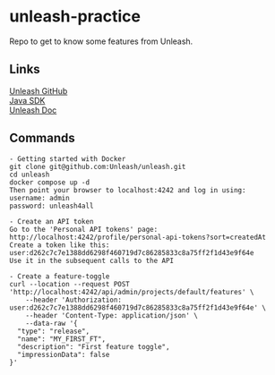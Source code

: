 # unleash-practice
Repo to get to know some features from Unleash.

## Links
[Unleash GitHub](https://github.com/Unleash/unleash)  
[Java SDK](https://docs.getunleash.io/reference/sdks/java)    
[Unleash Doc](https://docs.getunleash.io/)  

## Commands
```
- Getting started with Docker
git clone git@github.com:Unleash/unleash.git
cd unleash
docker compose up -d
Then point your browser to localhost:4242 and log in using:
username: admin
password: unleash4all

- Create an API token
Go to the 'Personal API tokens' page:
http://localhost:4242/profile/personal-api-tokens?sort=createdAt
Create a token like this:
user:d262c7c7e1388dd6298f460719d7c86285833c8a75ff2f1d43e9f64e
Use it in the subsequent calls to the API

- Create a feature-toggle
curl --location --request POST 'http://localhost:4242/api/admin/projects/default/features' \
    --header 'Authorization: user:d262c7c7e1388dd6298f460719d7c86285833c8a75ff2f1d43e9f64e' \
    --header 'Content-Type: application/json' \
    --data-raw '{
  "type": "release",
  "name": "MY_FIRST_FT",
  "description": "First feature toggle",
  "impressionData": false
}'
```
